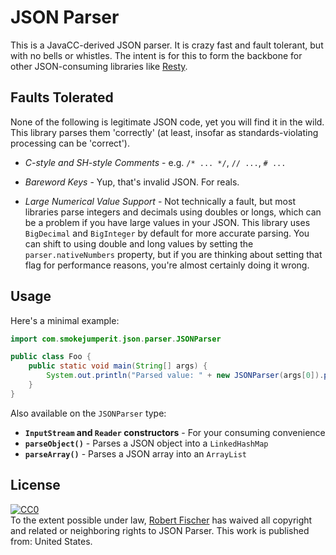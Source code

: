 JSON Parser
===========

This is a JavaCC-derived JSON parser. It is crazy fast and fault tolerant, but with no bells or whistles.  The intent is for this to form the backbone for other JSON-consuming libraries like [Resty](http://github.com/RobertFischer/Resty).

Faults Tolerated
-----------------

None of the following is legitimate JSON code, yet you will find it in the wild. This library parses them
'correctly' (at least, insofar as standards-violating processing can be 'correct').

* *C-style and SH-style Comments* - e.g. `/* ... */`, `// ...`, `# ...`

* *Bareword Keys* - Yup, that's invalid JSON. For reals.

* *Large Numerical Value Support* - Not technically a fault, but most libraries parse integers and decimals using doubles or longs, which can be a problem if you have large values in your JSON. This library uses `BigDecimal` and `BigInteger` by default for more accurate parsing. You can shift to using double and long values by setting the `parser.nativeNumbers` property, but if you are thinking about setting that flag for performance reasons, you're almost certainly doing it wrong.

Usage
--------

Here's a minimal example:

```java
import com.smokejumperit.json.parser.JSONParser

public class Foo {
	public static void main(String[] args) {
		System.out.println("Parsed value: " + new JSONParser(args[0]).parse());
	}
}
```

Also available on the `JSONParser` type: 

* **`InputStream` and `Reader` constructors** - For your consuming convenience
* **`parseObject()`** - Parses a JSON object into a `LinkedHashMap`
* **`parseArray()`** - Parses a JSON array into an `ArrayList`

License
---------

<p xmlns:dct="http://purl.org/dc/terms/" xmlns:vcard="http://www.w3.org/2001/vcard-rdf/3.0#">
  <a rel="license"
     href="http://creativecommons.org/publicdomain/zero/1.0/">
    <img src="http://i.creativecommons.org/p/zero/1.0/88x31.png" style="border-style: none;" alt="CC0" />
  </a>
  <br />
  To the extent possible under law,
  <a rel="dct:publisher"
     href="http://smokejumperit.com/">
    <span property="dct:title">Robert Fischer</span></a>
  has waived all copyright and related or neighboring rights to
  <span property="dct:title">JSON Parser</span>.
This work is published from:
<span property="vcard:Country" datatype="dct:ISO3166"
      content="US" about="http://smokejumperit.com/">
  United States</span>.
</p>
